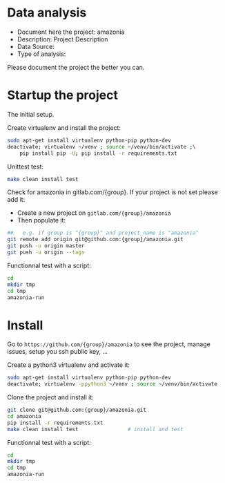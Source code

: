# Data analysis
- Document here the project: amazonia
- Description: Project Description
- Data Source:
- Type of analysis:

Please document the project the better you can.

# Startup the project

The initial setup.

Create virtualenv and install the project:
```bash
sudo apt-get install virtualenv python-pip python-dev
deactivate; virtualenv ~/venv ; source ~/venv/bin/activate ;\
    pip install pip -U; pip install -r requirements.txt
```

Unittest test:
```bash
make clean install test
```

Check for amazonia in gitlab.com/{group}.
If your project is not set please add it:

- Create a new project on `gitlab.com/{group}/amazonia`
- Then populate it:

```bash
##   e.g. if group is "{group}" and project_name is "amazonia"
git remote add origin git@github.com:{group}/amazonia.git
git push -u origin master
git push -u origin --tags
```

Functionnal test with a script:

```bash
cd
mkdir tmp
cd tmp
amazonia-run
```

# Install

Go to `https://github.com/{group}/amazonia` to see the project, manage issues,
setup you ssh public key, ...

Create a python3 virtualenv and activate it:

```bash
sudo apt-get install virtualenv python-pip python-dev
deactivate; virtualenv -ppython3 ~/venv ; source ~/venv/bin/activate
```

Clone the project and install it:

```bash
git clone git@github.com:{group}/amazonia.git
cd amazonia
pip install -r requirements.txt
make clean install test                # install and test
```
Functionnal test with a script:

```bash
cd
mkdir tmp
cd tmp
amazonia-run
```
